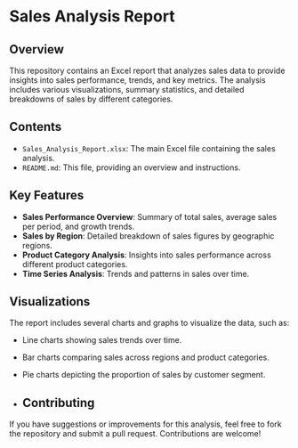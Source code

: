 # Sales Analysis Report

## Overview
This repository contains an Excel report that analyzes sales data to provide insights into sales performance, trends, and key metrics. The analysis includes various visualizations, summary statistics, and detailed breakdowns of sales by different categories.

## Contents
- `Sales_Analysis_Report.xlsx`: The main Excel file containing the sales analysis.
- `README.md`: This file, providing an overview and instructions.

## Key Features
- **Sales Performance Overview**: Summary of total sales, average sales per period, and growth trends.
- **Sales by Region**: Detailed breakdown of sales figures by geographic regions.
- **Product Category Analysis**: Insights into sales performance across different product categories.
- **Time Series Analysis**: Trends and patterns in sales over time.

## Visualizations
The report includes several charts and graphs to visualize the data, such as:
- Line charts showing sales trends over time.
- Bar charts comparing sales across regions and product categories.
- Pie charts depicting the proportion of sales by customer segment.

- ## Contributing
If you have suggestions or improvements for this analysis, feel free to fork the repository and submit a pull request. Contributions are welcome!

